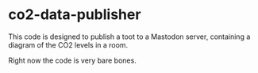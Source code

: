 # co2-data-publisher

This code is designed to publish a toot to a Mastodon server, containing a diagram of the CO2 levels in a room.

Right now the code is very bare bones.
